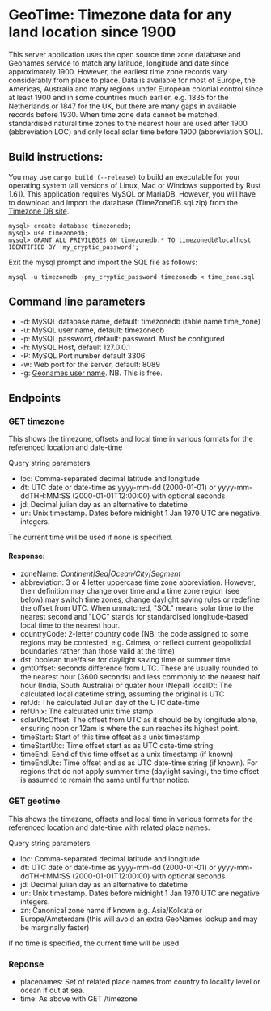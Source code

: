 # GeoTime: Timezone data for any land location since 1900

This server application uses the open source time zone database and Geonames service to match any latitude, longitude and date since approximately 1900. However, the earliest time zone records vary considerably from place to place. Data is available for most of Europe, the Americas, Australia and many regions under European colonial control since at least 1900 and in some countries much earlier, e.g. 1835 for the Netherlands or 1847 for the UK, but there are many gaps in available records before 1930. When time zone data cannot be matched, standardised natural time zones to the nearest hour are used after 1900 (abbreviation LOC) and only local solar time before 1900 (abbreviation SOL).

## Build instructions:
You may use `cargo build (--release)` to build an executable for your operating system (all versions of Linux, Mac or Windows supported by Rust 1.61). This application requires MySQL or MariaDB. However, you will have to download and import the database (TimeZoneDB.sql.zip) from the [Timezone DB site](https://timezonedb.com/download). 

```
mysql> create database timezonedb;
mysql> use timezonedb;
mysql> GRANT ALL PRIVILEGES ON timezonedb.* TO timezonedb@localhost IDENTIFIED BY 'my_cryptic_password'; 
```

Exit the mysql prompt and import the SQL file as follows:
```
mysql -u timezonedb -pmy_cryptic_password timezonedb < time_zone.sql
```


## Command line parameters

* -d: MySQL database name, default: timezonedb (table name time_zone)
* -u: MySQL user name, default: timezonedb
* -p: MySQL password, default: password. Must be configured
* -h: MySQL Host, default 127.0.0.1
* -P: MySQL Port number default 3306
* -w: Web port for the server, default: 8089
* -g: [Geonames user name](https://www.geonames.org/login). NB. This is free.

## Endpoints

### GET timezone

This shows the timezone, offsets and local time in various formats for the referenced location and date-time

Query string parameters

* loc: Comma-separated decimal latitude and longitude
* dt: UTC date or date-time as yyyy-mm-dd (2000-01-01) or yyyy-mm-ddTHH:MM:SS (2000-01-01T12:00:00) with optional seconds
* jd: Decimal julian day as an alternative to datetime
* un: Unix timestamp. Dates before midnight 1 Jan 1970 UTC are negative integers. 

The current time will be used if none is specified.

#### Response:

* zoneName: *Continent|Sea|Ocean/City|Segment* 
* abbreviation: 3 or 4 letter uppercase time zone abbreviation. However, their definition may change over time and a time zone region (see below) may switch time zones, change daylight saving rules or redefine the offset from UTC. When unmatched, "SOL" means solar time to the nearest second and "LOC" stands for standardised longitude-based local time to the nearest hour.
* countryCode: 2-letter country code (NB: the code assigned to some regions may be contested, e.g. Crimea, or reflect current geopolitcial boundaries rather than those valid at the time)
* dst: boolean true/false for daylight saving time or summer time
* gmtOffset: seconds difference from UTC. These are usually rounded to the nearest hour (3600 seconds) and less commonly to the nearest half hour (India, South Australia) or quater hour (Nepal)
localDt: The calculated local datetime string, assuming the original is UTC
* refJd:	The calculated Julian day of the UTC date-time
* refUnix:	The calculated unix time stamp
* solarUtcOffset: The offset from UTC as it should be by longitude alone, ensuring noon or 12am is where the sun reaches its highest point.
* timeStart: Start of this time offset as a unix timestamp
* timeStartUtc: Time offset start as as UTC date-time string
* timeEnd: Eend of this time offset as a unix timestamp (if known)
* timeEndUtc: Time offset end as as UTC date-time string (if known). For regions that do not apply summer time (daylight saving), the time offset is assumed to remain the same until further notice.

### GET geotime

This shows the timezone, offsets and local time in various formats for the referenced location and date-time with related place names.

Query string parameters

* loc: Comma-separated decimal latitude and longitude
* dt: UTC date or date-time as yyyy-mm-dd (2000-01-01) or yyyy-mm-ddTHH:MM:SS (2000-01-01T12:00:00) with optional seconds
* jd: Decimal julian day as an alternative to datetime
* un: Unix timestamp. Dates before midnight 1 Jan 1970 UTC are negative integers.
* zn: Canonical zone name if known e.g. Asia/Kolkata or Europe/Amsterdam (this will avoid an extra GeoNames lookup and may be marginally faster)

If no time is specified, the current time will be used.

### Reponse

* placenames: Set of related place names from country to locality level or ocean if out at sea.
* time: As above with GET /timezone